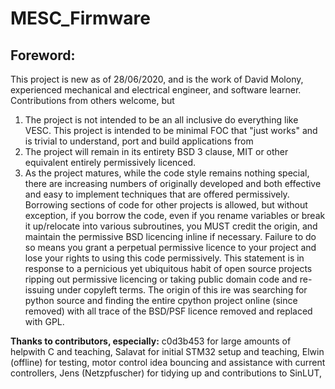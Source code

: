 # MESC_Firmware
## Foreword:
This project is new as of 28/06/2020, and is the work of David Molony, experienced mechanical and electrical engineer, and software learner.   
Contributions from others welcome, but 
1) The project is not intended to be an all inclusive do everything like VESC. This project is intended to be minimal FOC that "just works" and is trivial to understand, port and build applications from
2) The project will remain in its entirety BSD 3 clause, MIT or other equivalent entirely permissively licenced.
3) As the project matures, while the code style remains nothing special, there are increasing numbers of originally developed and both effective and easy to implement techniques that are offered permissively. Borrowing sections of code for other projects is allowed, but without exception, if you borrow the code, even if you rename variables or break it up/relocate into various subroutines, you MUST credit the origin, and maintain the permissive BSD licencing inline if necessary. Failure to do so means you grant a perpetual permissive licence to your project and lose your rights to using this code permissively. This statement is in response to a pernicious yet ubiquitous habit of open source projects ripping out permissive licencing or taking public domain code and re-issuing under copyleft terms. The origin of this ire was searching for python source and finding the entire cpython project online (since removed) with all trace of the BSD/PSF licence removed and replaced with GPL.

**Thanks to contributors, especially:**
c0d3b453 for large amounts of helpwith C and teaching, 
Salavat for initial STM32 setup and teaching,
Elwin (offline) for testing, motor control idea bouncing and assistance with current controllers,
Jens (Netzpfuscher) for tidying up and contributions to SinLUT,

